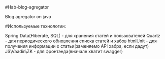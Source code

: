 #Hab-blog-agregator

Blog agregator on java

#Используемые технологии:

Spring Data(Hiberate, SQL) - для хранения статей и пользователей
Quartz - для периодического обновления списка статей и хабов
htmlUnit - для получения информации о статьи(заменяемо API хабра, если дадут)
JS\Vaadin\ZK - для фронтэнда(вначале хватит swagger)
